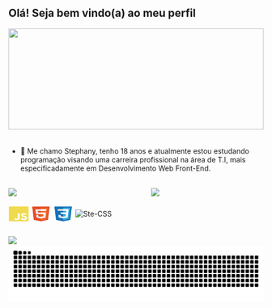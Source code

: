 ## Olá! Seja bem vindo(a) ao meu perfil 

<div>
  
  <img width="100%" height="200px" src="https://github.com/user-attachments/assets/5d7cf283-af3e-457e-b5ad-cbe2b313d862">
  
</div>

<br>

- 🌷 Me chamo Stephany, tenho 18 anos e atualmente estou estudando programação visando uma carreira profissional na área de T.I, mais especificadamente em Desenvolvimento Web Front-End.

<br>

<div>  
  
<img width="50%" src="https://github-readme-stats.vercel.app/api?username=olv-stephany&theme=nightowl&show_icons=true&hide_border=true&count_private=true">
<img width="44%"  align="right" position="right" src="https://github-readme-stats.vercel.app/api/top-langs/?username=olv-stephany&theme=nightowl&show_icons=true&hide_border=true&layout=compact">

</div>

<div style="display: inline_block">
  
  <br>
  <img align="center" alt="Ste-Js" height="30" width="40" src="https://raw.githubusercontent.com/devicons/devicon/master/icons/javascript/javascript-plain.svg">
  <img align="center" alt="Ste-HTML" height="30" width="40" src="https://raw.githubusercontent.com/devicons/devicon/master/icons/html5/html5-original.svg">
  <img align="center" alt="Ste-CSS" height="30" width="40" src="https://raw.githubusercontent.com/devicons/devicon/master/icons/css3/css3-original.svg">
  <img align="center" alt="Ste-CSS" height="30" width="40" src="https://cdn.jsdelivr.net/gh/devicons/devicon@latest/icons/react/react-original.svg" />  
  
</div>

  ##
  
<div> 
    <a href="https://www.linkedin.com/in/stephany-oliveira-development/" target="_blank"><img src="https://img.shields.io/badge/-LinkedIn-%230077B5?style=for-the-badge&logo=linkedin&logoColor=white" target="_blank"></a> 
</div>

<picture>
  
  <source media="(prefers-color-scheme: dark)" srcset="https://raw.githubusercontent.com/olv-stephany/olv-stephany/output/github-contribution-grid-snake-dark.svg">
  <source media="(prefers-color-scheme: light)" srcset="https://raw.githubusercontent.com/olv-stephany/olv-stephany/output/github-contribution-grid-snake.svg">
  <img alt="github contribution grid snake animation" src="https://raw.githubusercontent.com/olv-stephany/olv-stephany/output/github-contribution-grid-snake.svg">
  
</picture>
